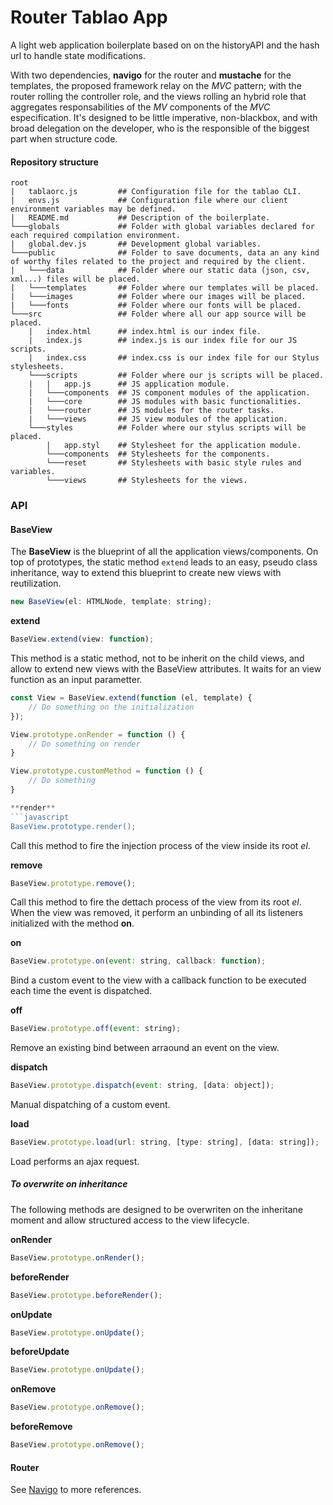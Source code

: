 # Router Tablao App

A light web application boilerplate based on on the historyAPI and the hash url to handle state modifications. 

With two dependencies, **navigo** for the router and **mustache** for the templates, the proposed framework relay on the *MVC* pattern; with the router rolling the controller role, and the views rolling an hybrid role that aggregates responsabilities of the *MV* components of the *MVC* especification. It's designed to be little imperative, non-blackbox, and with broad delegation on the developer, who is the responsible of the biggest part when structure code.

#### Repository structure
```
root
|   tablaorc.js         ## Configuration file for the tablao CLI.
|   envs.js             ## Configuration file where our client environment variables may be defined.
|   README.md           ## Description of the boilerplate.
└───globals             ## Folder with global variables declared for each required compilation environment.
|   global.dev.js       ## Development global variables.
└───public              ## Folder to save documents, data an any kind of worthy files related to the project and required by the client.
|   └───data            ## Folder where our static data (json, csv, xml...) files will be placed.
|   └───templates       ## Folder where our templates will be placed.
|   └───images          ## Folder where our images will be placed.
|   └───fonts           ## Folder where our fonts will be placed.
└───src                 ## Folder where all our app source will be placed.
    |   index.html      ## index.html is our index file.
    |   index.js        ## index.js is our index file for our JS scripts.
    |   index.css       ## index.css is our index file for our Stylus stylesheets.
    └───scripts         ## Folder where our js scripts will be placed.
    |   |   app.js      ## JS application module.
    |   └───components  ## JS component modules of the application. 
    |   └───core        ## JS modules with basic functionalities.
    |   └───router      ## JS modules for the router tasks.
    |   └───views       ## JS view modules of the application.
    └───styles          ## Folder where our stylus scripts will be placed.
        |   app.styl    ## Stylesheet for the application module.
        └───components  ## Stylesheets for the components.
        └───reset       ## Stylesheets with basic style rules and variables.
        └───views       ## Stylesheets for the views.
```

### API

#### BaseView

The **BaseView** is the blueprint of all the application views/components. On top of prototypes, the static method `extend` leads to an easy, pseudo class inheritance, way to extend this blueprint to create new views with reutilization.
```javascript
new BaseView(el: HTMLNode, template: string);
```

**extend**
```javascript
BaseView.extend(view: function);
```
This method is a static method, not to be inherit on the child views, and allow to extend new views with the BaseView attributes. It waits for an view function as an input parametter.

```javascript
const View = BaseView.extend(function (el, template) {
    // Do something on the initialization
});

View.prototype.onRender = function () {
    // Do something on render
}

View.prototype.customMethod = function () {
    // Do something
}

**render**
```javascript
BaseView.prototype.render();
```
Call this method to fire the injection process of the view inside its root *el*.

**remove**
```javascript
BaseView.prototype.remove();
```
Call this method to fire the dettach process of the view from its root *el*. When the view was removed, it perform an unbinding of all its listeners initialized with the method **on**.

**on**
```javascript
BaseView.prototype.on(event: string, callback: function);
```
Bind a custom event to the view with a callback function to be executed each time the event is dispatched.

**off**
```javascript
BaseView.prototype.off(event: string);
```
Remove an existing bind between arraound an event on the view.

**dispatch**
```javascript
BaseView.prototype.dispatch(event: string, [data: object]);
```
Manual dispatching of a custom event.

**load**
```javascript
BaseView.prototype.load(url: string, [type: string], [data: string]);
```
Load performs an ajax request.

##### To overwrite on inheritance
The following methods are designed to be overwriten on the inheritane moment and allow structured access to the view lifecycle.

**onRender**
```javascript
BaseView.prototype.onRender();
```

**beforeRender**
```javascript
BaseView.prototype.beforeRender();
```

**onUpdate**
```javascript
BaseView.prototype.onUpdate();
```

**beforeUpdate**
```javascript
BaseView.prototype.onUpdate();
```

**onRemove**
```javascript
BaseView.prototype.onRemove();
```

**beforeRemove**
```javascript
BaseView.prototype.onRemove();
```

#### Router

See [Navigo](https://github.com/krasimir/navigo) to more references.